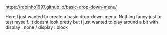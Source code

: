 https://robinho1997.github.io/basic-drop-down-menu/

Here I just wanted to create a basic drop-down-menu. Nothing fancy just to test myself.
It doesnt look pretty but i just wanted to play around a bit with display : none / display : block
